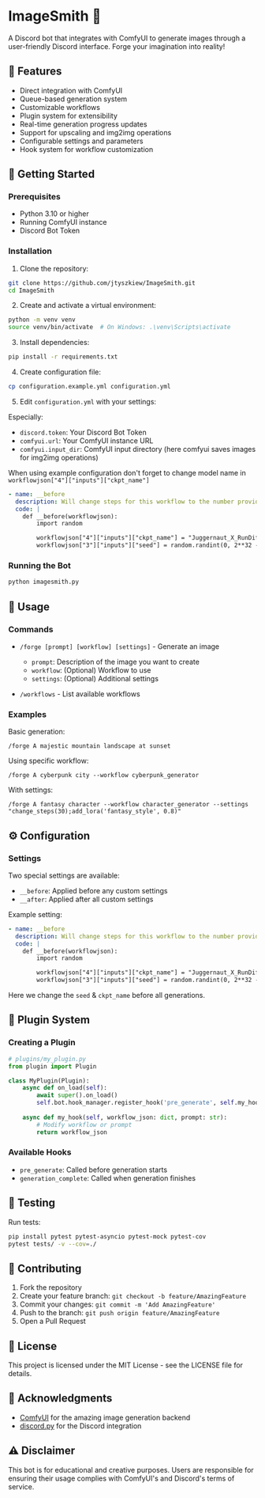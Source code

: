 # ImageSmith 🔨

A Discord bot that integrates with ComfyUI to generate images through a user-friendly Discord interface. Forge your imagination into reality!

## 🌟 Features

- Direct integration with ComfyUI
- Queue-based generation system
- Customizable workflows
- Plugin system for extensibility
- Real-time generation progress updates
- Support for upscaling and img2img operations
- Configurable settings and parameters
- Hook system for workflow customization

## 🚀 Getting Started

### Prerequisites

- Python 3.10 or higher
- Running ComfyUI instance
- Discord Bot Token

### Installation

1. Clone the repository:
```bash
git clone https://github.com/jtyszkiew/ImageSmith.git
cd ImageSmith
```

2. Create and activate a virtual environment:
```bash
python -m venv venv
source venv/bin/activate  # On Windows: .\venv\Scripts\activate
```

3. Install dependencies:
```bash
pip install -r requirements.txt
```

4. Create configuration file:
```bash
cp configuration.example.yml configuration.yml
```

5. Edit `configuration.yml` with your settings:

Especially:
- `discord.token`: Your Discord Bot Token
- `comfyui.url`: Your ComfyUI instance URL
- `comfyui.input_dir`: ComfyUI input directory (here comfyui saves images for img2img operations)

When using example configuration don't forget to change model name in `workflowjson["4"]["inputs"]["ckpt_name"]`

```yaml
- name: __before
  description: Will change steps for this workflow to the number provided in parenthesis
  code: |
    def __before(workflowjson):
        import random

        workflowjson["4"]["inputs"]["ckpt_name"] = "Juggernaut_X_RunDiffusion.safetensors"
        workflowjson["3"]["inputs"]["seed"] = random.randint(0, 2**32 - 1)
```

### Running the Bot

```bash
python imagesmith.py
```

## 💬 Usage

### Commands

- `/forge [prompt] [workflow] [settings]` - Generate an image
    - `prompt`: Description of the image you want to create
    - `workflow`: (Optional) Workflow to use
    - `settings`: (Optional) Additional settings

- `/workflows` - List available workflows

### Examples

Basic generation:
```
/forge A majestic mountain landscape at sunset
```

Using specific workflow:
```
/forge A cyberpunk city --workflow cyberpunk_generator
```

With settings:
```
/forge A fantasy character --workflow character_generator --settings "change_steps(30);add_lora('fantasy_style', 0.8)"
```

## ⚙️ Configuration

### Settings

Two special settings are available:
- `__before`: Applied before any custom settings
- `__after`: Applied after all custom settings

Example setting:
```yaml
- name: __before
  description: Will change steps for this workflow to the number provided in parenthesis
  code: |
    def __before(workflowjson):
        import random

        workflowjson["4"]["inputs"]["ckpt_name"] = "Juggernaut_X_RunDiffusion.safetensors"
        workflowjson["3"]["inputs"]["seed"] = random.randint(0, 2**32 - 1)
```
Here we change the `seed` & `ckpt_name` before all generations.

## 🔌 Plugin System

### Creating a Plugin

```python
# plugins/my_plugin.py
from plugin import Plugin

class MyPlugin(Plugin):
    async def on_load(self):
        await super().on_load()
        self.bot.hook_manager.register_hook('pre_generate', self.my_hook)
        
    async def my_hook(self, workflow_json: dict, prompt: str):
        # Modify workflow or prompt
        return workflow_json
```

### Available Hooks

- `pre_generate`: Called before generation starts
- `generation_complete`: Called when generation finishes

## 🧪 Testing

Run tests:
```bash
pip install pytest pytest-asyncio pytest-mock pytest-cov
pytest tests/ -v --cov=./
```

## 🤝 Contributing

1. Fork the repository
2. Create your feature branch: `git checkout -b feature/AmazingFeature`
3. Commit your changes: `git commit -m 'Add AmazingFeature'`
4. Push to the branch: `git push origin feature/AmazingFeature`
5. Open a Pull Request

## 📄 License

This project is licensed under the MIT License - see the LICENSE file for details.

## 🙏 Acknowledgments

- [ComfyUI](https://github.com/comfyanonymous/ComfyUI) for the amazing image generation backend
- [discord.py](https://github.com/Rapptz/discord.py) for the Discord integration

## ⚠️ Disclaimer

This bot is for educational and creative purposes. Users are responsible for ensuring their usage complies with ComfyUI's and Discord's terms of service.
